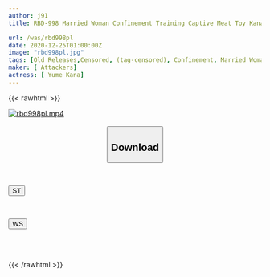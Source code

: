 ```yaml
---
author: j91
title: RBD-998 Married Woman Confinement Training Captive Meat Toy Kana Yua

url: /was/rbd998pl
date: 2020-12-25T01:00:00Z
image: "rbd998pl.jpg"
tags: [Old Releases,Censored, (tag-censored), Confinement, Married Woman, Solowork, Squirting]
maker: [ Attackers]
actress: [ Yume Kana]
---
```



{{< rawhtml >}}

<div class="video" data-videoid="zMROvr7ZlYfYdjy">
    <a href="javascript:;">
        <img src="/was/rbd998pl/rbd998pl.jpg" width="WIDTH" height="HEIGHT" alt="rbd998pl.mp4" loading="lazy">
    </a>
</div>

<script type="text/javascript" src="https://j91.asia/asset/on-demand-st.js"></script>

<br>
  <link rel="stylesheet" href="https://j91.asia/asset/bs5.css">
  
  <center>
  <button class="btn btn-primary" type="button" data-bs-toggle="collapse" data-bs-target=".multi-collapse" aria-expanded="false" aria-controls="multiCollapseExample1 multiCollapseExample2"><h2>Download</h2></button></center>
</p>
<div class="row">
  <div class="col">
    <div class="collapse multi-collapse" id="multiCollapseExample1">
      <div class="card card-body">
	      	      <br>
<div class="buttons">  
<p><a href="https://streamtape.to/v/zMROvr7ZlYfYdjy" target="_blank"><button class="btn-hover color-3"><i class="fa fa-download"></i> ST</button></a></p></div>
    </div>
  </div>
</div>
  <div class="col">
    <div class="collapse multi-collapse" id="multiCollapseExample2">
      <div class="card card-body">
	      <br>
<div class="buttons">
<p><a href="https://wolfstream.tv/ho15wdvmcc0o" target="_blank"><button class="btn-hover color-8"><i class="fa fa-download"></i> WS</button></a></p></div>
<br><br>
      </div>
    </div>
  </div>
</div>

{{< /rawhtml >}}
